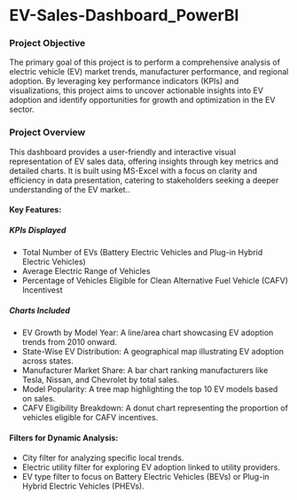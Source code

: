 # EV-Sales-Dashboard_PowerBI
### Project Objective
The primary goal of this project is to perform a comprehensive analysis of electric vehicle (EV) market trends, manufacturer performance, and regional adoption. By leveraging key performance indicators (KPIs) and visualizations, this project aims to uncover actionable insights into EV adoption and identify opportunities for growth and optimization in the EV sector.

### Project Overview
This dashboard provides a user-friendly and interactive visual representation of EV sales data, offering insights through key metrics and detailed charts. It is built using MS-Excel with a focus on clarity and efficiency in data presentation, catering to stakeholders seeking a deeper understanding of the EV market..

#### Key Features:
##### KPIs Displayed
- Total Number of EVs (Battery Electric Vehicles and Plug-in Hybrid Electric Vehicles)
- Average Electric Range of Vehicles
- Percentage of Vehicles Eligible for Clean Alternative Fuel Vehicle (CAFV) Incentivest

##### Charts Included
- EV Growth by Model Year: A line/area chart showcasing EV adoption trends from 2010 onward.
- State-Wise EV Distribution: A geographical map illustrating EV adoption across states.
- Manufacturer Market Share: A bar chart ranking manufacturers like Tesla, Nissan, and Chevrolet by total sales.
- Model Popularity: A tree map highlighting the top 10 EV models based on sales.
- CAFV Eligibility Breakdown: A donut chart representing the proportion of vehicles eligible for CAFV incentives.

#### Filters for Dynamic Analysis:
- City filter for analyzing specific local trends.
- Electric utility filter for exploring EV adoption linked to utility providers.
- EV type filter to focus on Battery Electric Vehicles (BEVs) or Plug-in Hybrid Electric Vehicles (PHEVs).
